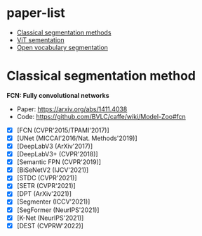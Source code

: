 # paper-list

- [Classical segmentation methods](#Classical)
- [ViT sementation](#3DGS)
- [Open vocabulary segmentation](#Backbone)

<a name="Classical"></a>

# Classical segmentation method

**FCN: Fully convolutional networks**

- Paper: https://arxiv.org/abs/1411.4038
- Code: https://github.com/BVLC/caffe/wiki/Model-Zoo#fcn

- [x] [FCN (CVPR'2015/TPAMI'2017)]
- [x] [UNet (MICCAI'2016/Nat. Methods'2019)]
- [x] [DeepLabV3 (ArXiv'2017)]
- [x] [DeepLabV3+ (CVPR'2018)]
- [x] [Semantic FPN (CVPR'2019)]
- [x] [BiSeNetV2 (IJCV'2021)]
- [x] [STDC (CVPR'2021)]
- [x] [SETR (CVPR'2021)]
- [x] [DPT (ArXiv'2021)]
- [x] [Segmenter (ICCV'2021)]
- [x] [SegFormer (NeurIPS'2021)]
- [x] [K-Net (NeurIPS'2021)]
- [x] [DEST (CVPRW'2022)]
